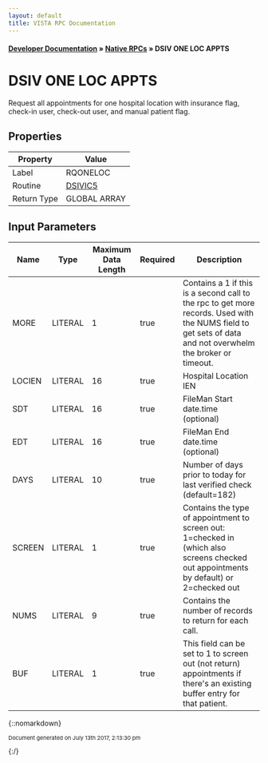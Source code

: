 ```yaml
---
layout: default
title: VISTA RPC Documentation
---
```


#### [Developer Documentation](../index) &#187; [Native RPCs](TableOfContents) &#187; DSIV ONE LOC APPTS<br/>
# DSIV ONE LOC APPTS

Request all appointments for one hospital location with insurance flag, check-in user, check-out user, and manual patient flag.

## Properties

Property | Value
--- | ---
Label | RQONELOC
Routine | [DSIVIC5](http://code.osehra.org/dox/Routine_DSIVIC5_source.html)
Return Type | GLOBAL ARRAY


## Input Parameters

Name | Type | Maximum Data Length | Required | Description
--- | --- | --- | --- | ---
MORE | LITERAL | 1 | true | Contains a 1 if this is a second call to the rpc to get more records.  Used with the NUMS field to get sets of data and not overwhelm the broker or timeout.
LOCIEN | LITERAL | 16 | true | Hospital Location IEN
SDT | LITERAL | 16 | true | FileMan Start date.time (optional)
EDT | LITERAL | 16 | true | FileMan End date.time (optional)
DAYS | LITERAL | 10 | true | Number of days prior to today for last verified check (default&#x3D;182)
SCREEN | LITERAL | 1 | true | Contains the type of appointment to screen out:  1&#x3D;checked in (which also screens checked out appointments by default) or 2&#x3D;checked out
NUMS | LITERAL | 9 | true | Contains the number of records to return for each call.
BUF | LITERAL | 1 | true | This field can be set to 1 to screen out (not return) appointments if there&#x27;s an existing buffer entry for that patient.



{::nomarkdown} <br/><p style="font-size: 11px">Document generated on July 13th 2017, 2:13:30 pm</p>{:/}